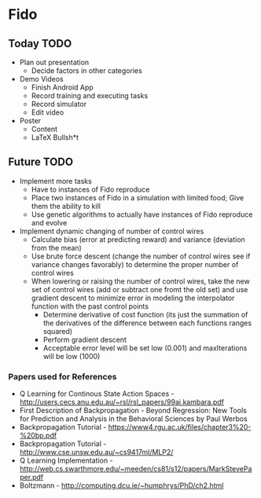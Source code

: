 # Fido

## Today TODO
- Plan out presentation
  - Decide factors in other categories 
- Demo Videos
  - Finish Android App
  - Record training and executing tasks
  - Record simulator
  - Edit video
- Poster
  - Content
  - LaTeX Bullsh*t


## Future TODO
- Implement more tasks
  - Have to instances of Fido reproduce
  - Place two instances of Fido in a simulation with limited food; Give them the ability to kill
  - Use genetic algorithms to actually have instances of Fido reproduce and evolve
- Implement dynamic changing of number of control wires
  - Calculate bias (error at predicting reward) and variance (deviation from the mean)
  - Use brute force descent (change the number of control wires see if variance changes favorably) to determine the proper number of control wires
  - When lowering or raising the number of control wires, take the new set of control wires (add or subtract one fromt the old set) and use gradient descent to minimize error in modeling the interpolator function with the past control points
    - Determine derivative of cost function (its just the summation of the derivatives of the difference between each functions ranges squared)
    - Perform gradient descent
    - Acceptable error level will be set low (0.001) and maxIterations will be low (1000)

### Papers used for References
 * Q Learning for Continous State Action Spaces - http://users.cecs.anu.edu.au/~rsl/rsl_papers/99ai.kambara.pdf
 * First Description of Backpropagation - Beyond Regression: New Tools for Prediction and Analysis in the Behavioral Sciences by Paul Werbos
 * Backpropagation Tutorial - https://www4.rgu.ac.uk/files/chapter3%20-%20bp.pdf
 * Backpropagation Tutorial - http://www.cse.unsw.edu.au/~cs9417ml/MLP2/
 * Q Learning Implementation - http://web.cs.swarthmore.edu/~meeden/cs81/s12/papers/MarkStevePaper.pdf
 * Boltzmann - http://computing.dcu.ie/~humphrys/PhD/ch2.html
